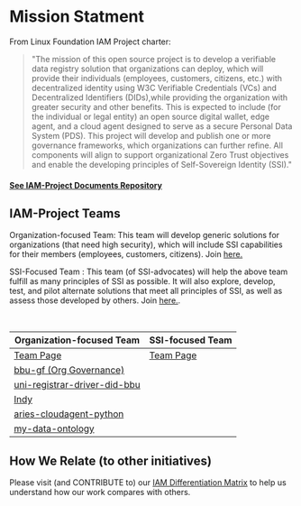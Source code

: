 # Mission Statment 
From Linux Foundation IAM Project charter:
> "The mission of this open source project is to develop a verifiable data registry
solution that organizations can deploy, which will provide their individuals
(employees, customers, citizens, etc.) with decentralized identity using W3C
Verifiable Credentials (VCs) and Decentralized Identifiers (DIDs),while providing
the organization with greater security and other benefits. This is expected to
include (for the individual or legal entity) an open source digital wallet, edge
agent, and a cloud agent designed to serve as a secure Personal Data System
(PDS). This project will develop and publish one or more governance
frameworks, which organizations can further refine. All components will align to
support organizational Zero Trust objectives and enable the developing principles
of Self-Sovereign Identity (SSI)."

#### [See IAM-Project Documents Repository](https://github.com/I-AM-project/Overall-Project-Documents)
## IAM-Project Teams 
Organization-focused Team: This team will develop generic solutions for organizations (that need high security), which will include SSI capabilities for their members (employees, customers, citizens). Join [here.](https://github.com/orgs/I-AM-project/teams/organization-focused-team) 

SSI-Focused Team
: This team (of SSI-advocates) will help the above team fulfill as many principles of SSI as possible. It will also explore, develop, test, and pilot alternate solutions that meet all principles of SSI, as well as assess those developed by others.  Join [here.](https://github.com/orgs/I-AM-project/teams/ssi-focused-team).

<br/>

|  Organization-focused Team | SSI-focused Team |
| -------------------- | -------------|
|[Team Page](https://github.com/orgs/I-AM-project/teams/organization-focused-team)  |[Team Page](https://github.com/orgs/I-AM-project/teams/ssi-focused-team)  |
| [bbu-gf (Org Governance)](https://github.com/I-AM-project/bbu-gf) |  |
| [uni-registrar-driver-did-bbu](https://github.com/I-AM-project/uni-registrar-driver-did-bbu)|              |
|  [Indy](https://github.com/I-AM-project/indy-sdk) |             |
|  [aries-cloudagent-python](https://github.com/I-AM-project/aries-cloudagent-python)  |               |      
|  [my-data-ontology](https://github.com/I-AM-project/my-data-ontology)|             |

## How We Relate (to other initiatives)
Please visit (and CONTRIBUTE to) our [IAM Differentiation Matrix](https://docs.google.com/spreadsheets/d/160XP7o7k9FFyaFKeGaJFUj2zm7mz8xYUQI1lAVarrC0) to help us understand how our work compares with others.  
